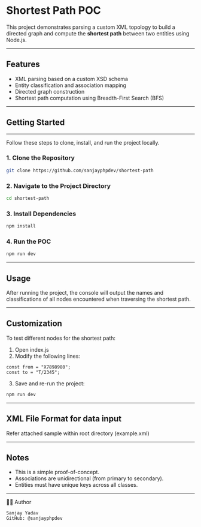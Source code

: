 # Shortest Path POC

This project demonstrates parsing a custom XML topology to build a directed graph and compute the **shortest path** between two entities using Node.js.

---

## Features

- XML parsing based on a custom XSD schema
- Entity classification and association mapping
- Directed graph construction
- Shortest path computation using Breadth-First Search (BFS)

---
## Getting Started
---
Follow these steps to clone, install, and run the project locally.
### 1. Clone the Repository
```bash
git clone https://github.com/sanjayphpdev/shortest-path
```
### 2. Navigate to the Project Directory
```bash
cd shortest-path
```
### 3. Install Dependencies
```bash
npm install
```
### 4. Run the POC
```bash
npm run dev
```
---

## Usage
After running the project, the console will output the names and classifications of all nodes encountered when traversing the shortest path.

---

## Customization
To test different nodes for the shortest path:
1. Open index.js
2. Modify the following lines:
```
const from = "X7898980";
const to = "T/2345";
```
3. Save and re-run the project:
```bash
npm run dev
```

---

## XML File Format for data input
Refer attached sample within root directory (example.xml)

---
## Notes
- This is a simple proof-of-concept.
- Associations are unidirectional (from primary to secondary).
- Entities must have unique keys across all classes.
---
👨‍💻 Author
```
Sanjay Yadav
GitHub: @sanjayphpdev
```
